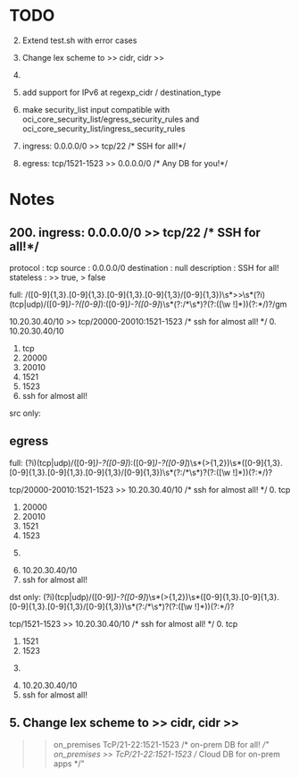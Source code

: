 # TODO
2. Extend test.sh with error cases
5. Change lex scheme to >> cidr, cidr >>
7. 

100. add support for IPv6 at regexp_cidr / destination_type
110. make security_list input compatible with oci_core_security_list/egress_security_rules and oci_core_security_list/ingress_security_rules
200. ingress: 0.0.0.0/0 >> tcp/22 /* SSH for all!*/
210. egress: tcp/1521-1523 >> 0.0.0.0/0 /* Any DB for you!*/

# Notes

## 200. ingress: 0.0.0.0/0 >> tcp/22 /* SSH for all!*/

protocol    : tcp
source      : 0.0.0.0/0
destination : null
description : SSH for all!
stateless   : >> true, > false

full: /([0-9]{1,3}\.[0-9]{1,3}\.[0-9]{1,3}\.[0-9]{1,3}\/[0-9]{1,3})\s*>>\s*(?i)(tcp|udp)\/([0-9]*)-?([0-9]*):([0-9]*)-?([0-9]*)\s*(?:\/\*\s*)?(?:([\w !]*))(?:\*\/)?/gm

10.20.30.40/10 >> tcp/20000-20010:1521-1523 /* ssh for almost all! */
0. 10.20.30.40/10
1. tcp
3. 20000
3. 20010
4. 1521
5. 1523
6. ssh for almost all! 

src only: 

## egress

full: (?i)(tcp|udp)\/([0-9]*)-?([0-9]*):([0-9]*)-?([0-9]*)\s*(>{1,2})\s*([0-9]{1,3}\.[0-9]{1,3}\.[0-9]{1,3}\.[0-9]{1,3}\/[0-9]{1,3})\s*(?:\/\*\s*)?(?:([\w !]*))(?:\*\/)?

tcp/20000-20010:1521-1523 >> 10.20.30.40/10 /* ssh for almost all! */
0. tcp
1. 20000
2. 20010
3. 1521
4. 1523
5. >>
6. 10.20.30.40/10
7. ssh for almost all! 

dst only: (?i)(tcp|udp)\/([0-9]*)-?([0-9]*)\s*(>{1,2})\s*([0-9]{1,3}\.[0-9]{1,3}\.[0-9]{1,3}\.[0-9]{1,3}\/[0-9]{1,3})\s*(?:\/\*\s*)?(?:([\w !]*))(?:\*\/)?

tcp/1521-1523 >> 10.20.30.40/10 /* ssh for almost all! */
0. tcp
1. 1521
2. 1523
3. >>
4. 10.20.30.40/10
5. ssh for almost all! 

## 5. Change lex scheme to >> cidr, cidr >>

>> on_premises TcP/21-22:1521-1523 /* on-prem DB for all! */"
on_premises >> TcP/21-22:1521-1523 /* Cloud DB for on-prem apps */"




